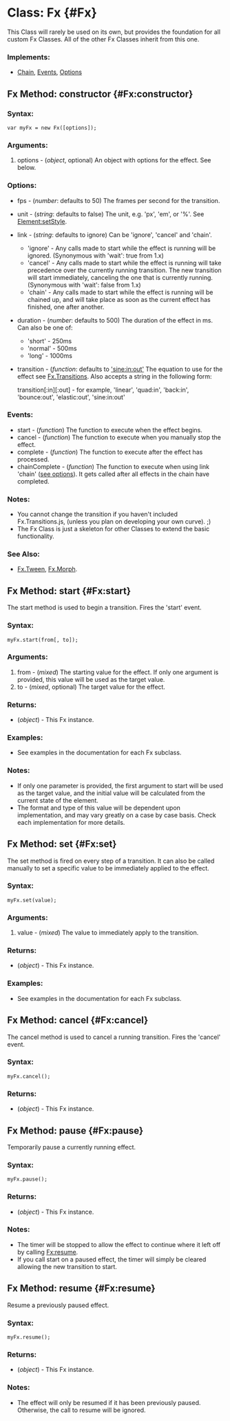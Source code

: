 Class: Fx {#Fx}
===============

This Class will rarely be used on its own, but provides the foundation for all custom Fx Classes.
All of the other Fx Classes inherit from this one.

### Implements:

- [Chain][], [Events][], [Options][]



Fx Method: constructor {#Fx:constructor}
----------------------------------------

### Syntax:

	var myFx = new Fx([options]);

### Arguments:

1. options - (*object*, optional) An object with options for the effect. See below.

### Options:

* fps        - (*number*: defaults to 50) The frames per second for the transition.
* unit       - (*string*: defaults to false) The unit, e.g. 'px', 'em', or '%'. See [Element:setStyle](/Element/Element/#Element:setStyle).
* link       - (*string*: defaults to ignore) Can be 'ignore', 'cancel' and 'chain'.
	* 'ignore' - Any calls made to start while the effect is running will be ignored. (Synonymous with 'wait': true from 1.x)
	* 'cancel' - Any calls made to start while the effect is running will take precedence over the currently running transition. The new transition will start immediately, canceling the one that is currently running. (Synonymous with 'wait': false from 1.x)
	* 'chain'  - Any calls made to start while the effect is running will be chained up, and will take place as soon as the current effect has finished, one after another.
* duration   - (*number*: defaults to 500) The duration of the effect in ms. Can also be one of:
	* 'short'  - 250ms
	* 'normal' - 500ms
	* 'long'   - 1000ms
* transition - (*function*: defaults to ['sine:in:out'](/Fx/Fx.Transitions) The equation to use for the effect see [Fx.Transitions](/Fx/Fx.Transitions). Also accepts a string in the following form:

  transition\[:in\]\[:out\] - for example, 'linear', 'quad:in', 'back:in', 'bounce:out', 'elastic:out', 'sine:in:out'

### Events:

* start    		- (*function*) The function to execute when the effect begins.
* cancel   		- (*function*) The function to execute when you manually stop the effect.
* complete 		- (*function*) The function to execute after the effect has processed.
* chainComplete	- (*function*) The function to execute when using link 'chain' ([see options](#Fx:constructor)). It gets called after all effects in the chain have completed.

### Notes:

- You cannot change the transition if you haven't included Fx.Transitions.js, (unless you plan on developing your own curve). ;)
- The Fx Class is just a skeleton for other Classes to extend the basic functionality.

### See Also:

- [Fx.Tween][], [Fx.Morph][].



Fx Method: start {#Fx:start}
----------------------------

The start method is used to begin a transition.  Fires the 'start' event.

### Syntax:

	myFx.start(from[, to]);

### Arguments:

1. from - (*mixed*) The starting value for the effect. If only one argument is provided, this value will be used as the target value.
2. to   - (*mixed*, optional) The target value for the effect.

### Returns:

* (*object*) - This Fx instance.

### Examples:

- See examples in the documentation for each Fx subclass.

### Notes:

- If only one parameter is provided, the first argument to start will be used as the target value, and the initial value will be calculated from the current state of the element.
- The format and type of this value will be dependent upon implementation, and may vary greatly on a case by case basis.  Check each implementation for more details.



Fx Method: set {#Fx:set}
------------------------

The set method is fired on every step of a transition.  It can also be called manually to set a specific value to be immediately applied to the effect.

### Syntax:

	myFx.set(value);

### Arguments:

1. value - (*mixed*) The value to immediately apply to the transition.

### Returns:

* (*object*) - This Fx instance.

### Examples:

- See examples in the documentation for each Fx subclass.



Fx Method: cancel {#Fx:cancel}
------------------------------

The cancel method is used to cancel a running transition.  Fires the 'cancel' event.

### Syntax:

	myFx.cancel();

### Returns:

* (*object*) - This Fx instance.



Fx Method: pause {#Fx:pause}
----------------------------

Temporarily pause a currently running effect.

### Syntax:

	myFx.pause();

### Returns:

* (*object*) - This Fx instance.

### Notes:

- The timer will be stopped to allow the effect to continue where it left off by calling [Fx:resume](#Fx:resume).
- If you call start on a paused effect, the timer will simply be cleared allowing the new transition to start.



Fx Method: resume {#Fx:resume}
------------------------------

Resume a previously paused effect.

### Syntax:

	myFx.resume();

### Returns:

* (*object*) - This Fx instance.

### Notes:

- The effect will only be resumed if it has been previously paused.  Otherwise, the call to resume will be ignored.



[Fx]: #Fx
[Chain]: /Class/Class.Extras#Chain
[Events]: /Class/Class.Extras#Events
[Options]: /Class/Class.Extras#Options
[Fx.Tween]: /Fx/Fx.Tween
[Fx.Morph]: /Fx/Fx.Morph